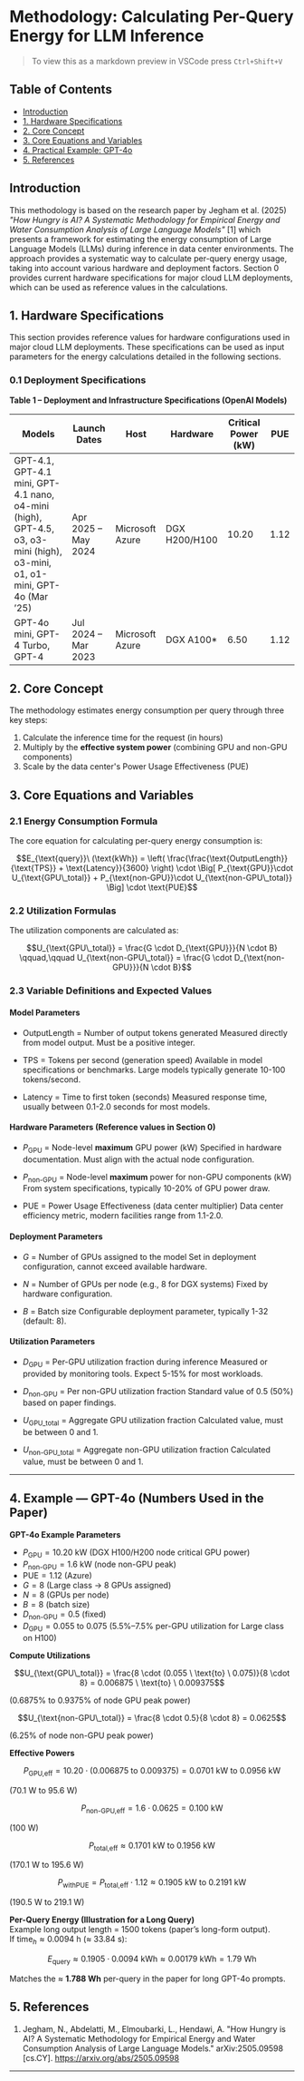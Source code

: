 # Methodology: Calculating Per-Query Energy for LLM Inference

> To view this as a markdown preview in VSCode press `Ctrl+Shift+V`

## Table of Contents

- [Introduction](#introduction)
- [1. Hardware Specifications](#hardware-specifications)
- [2. Core Concept](#core-concept)
- [3. Core Equations and Variables](#core-equations-and-variables)
- [4. Practical Example: GPT-4o](#practical-example-gpt-4o)
- [5. References](#references)

## Introduction

This methodology is based on the research paper by Jegham et al. (2025) _"How Hungry is AI? A Systematic Methodology for Empirical Energy and Water Consumption Analysis of Large Language Models"_ [1] which presents a framework for estimating the energy consumption of Large Language Models (LLMs) during inference in data center environments. The approach provides a systematic way to calculate per-query energy usage, taking into account various hardware and deployment factors. Section 0 provides current hardware specifications for major cloud LLM deployments, which can be used as reference values in the calculations.

## 1. Hardware Specifications

This section provides reference values for hardware configurations used in major cloud LLM deployments. These specifications can be used as input parameters for the energy calculations detailed in the following sections.

### 0.1 Deployment Specifications

**Table 1 – Deployment and Infrastructure Specifications (OpenAI Models)**

| Models                                                                                                                   | Launch Dates        | Host            | Hardware      | Critical Power (kW) | PUE  |
| ------------------------------------------------------------------------------------------------------------------------ | ------------------- | --------------- | ------------- | ------------------- | ---- |
| GPT-4.1, GPT-4.1 mini, GPT-4.1 nano, o4-mini (high), GPT-4.5, o3, o3-mini (high), o3-mini, o1, o1-mini, GPT-4o (Mar ’25) | Apr 2025 – May 2024 | Microsoft Azure | DGX H200/H100 | 10.20               | 1.12 |
| GPT-4o mini, GPT-4 Turbo, GPT-4                                                                                          | Jul 2024 – Mar 2023 | Microsoft Azure | DGX A100\*    | 6.50                | 1.12 |

## 2. Core Concept

The methodology estimates energy consumption per query through three key steps:

1. Calculate the inference time for the request (in hours)
2. Multiply by the **effective system power** (combining GPU and non-GPU components)
3. Scale by the data center's Power Usage Effectiveness (PUE)

## 3. Core Equations and Variables

### 2.1 Energy Consumption Formula

The core equation for calculating per-query energy consumption is:

```math
E_{\text{query}}\ (\text{kWh}) =
\left(
\frac{\frac{\text{OutputLength}}{\text{TPS}} + \text{Latency}}{3600}
\right)
\cdot
\Big[
P_{\text{GPU}}\cdot U_{\text{GPU\_total}}
+ P_{\text{non-GPU}}\cdot U_{\text{non-GPU\_total}}
\Big]
\cdot \text{PUE}
```

### 2.2 Utilization Formulas

The utilization components are calculated as:

```math
U_{\text{GPU\_total}} = \frac{G \cdot D_{\text{GPU}}}{N \cdot B}
\qquad,\qquad
U_{\text{non-GPU\_total}} = \frac{G \cdot D_{\text{non-GPU}}}{N \cdot B}
```

### 2.3 Variable Definitions and Expected Values

#### Model Parameters

- $\text{OutputLength}$ = Number of output tokens generated
  Measured directly from model output. Must be a positive integer.

- $\text{TPS}$ = Tokens per second (generation speed)
  Available in model specifications or benchmarks. Large models typically generate 10-100 tokens/second.

- $\text{Latency}$ = Time to first token (seconds)
  Measured response time, usually between 0.1-2.0 seconds for most models.

#### Hardware Parameters (Reference values in Section 0)

- $P_{\text{GPU}}$ = Node-level **maximum** GPU power (kW)
  Specified in hardware documentation. Must align with the actual node configuration.

- $P_{\text{non-GPU}}$ = Node-level **maximum** power for non-GPU components (kW)
  From system specifications, typically 10-20% of GPU power draw.

- $\text{PUE}$ = Power Usage Effectiveness (data center multiplier)
  Data center efficiency metric, modern facilities range from 1.1-2.0.

#### Deployment Parameters

- $G$ = Number of GPUs assigned to the model
  Set in deployment configuration, cannot exceed available hardware.

- $N$ = Number of GPUs per node (e.g., 8 for DGX systems)
  Fixed by hardware configuration.

- $B$ = Batch size
  Configurable deployment parameter, typically 1-32 (default: 8).

#### Utilization Parameters

- $D_{\text{GPU}}$ = Per-GPU utilization fraction during inference
  Measured or provided by monitoring tools. Expect 5-15% for most workloads.

- $D_{\text{non-GPU}}$ = Per non-GPU utilization fraction
  Standard value of 0.5 (50%) based on paper findings.

- $U_{\text{GPU\_total}}$ = Aggregate GPU utilization fraction
  Calculated value, must be between 0 and 1.

- $U_{\text{non-GPU\_total}}$ = Aggregate non-GPU utilization fraction
  Calculated value, must be between 0 and 1.

---

## 4. Example — GPT-4o (Numbers Used in the Paper)

**GPT-4o Example Parameters**

- $P_{\text{GPU}} = 10.20$ kW (DGX H100/H200 node critical GPU power)
- $P_{\text{non-GPU}} = 1.6$ kW (node non-GPU peak)
- $\text{PUE} = 1.12$ (Azure)
- $G = 8$ (Large class → 8 GPUs assigned)
- $N = 8$ (GPUs per node)
- $B = 8$ (batch size)
- $D_{\text{non-GPU}} = 0.5$ (fixed)
- $D_{\text{GPU}} = 0.055 \ \text{to} \ 0.075$ (5.5%–7.5% per-GPU utilization for Large class on H100)

**Compute Utilizations**

```math
U_{\text{GPU\_total}} = \frac{8 \cdot (0.055 \ \text{to} \ 0.075)}{8 \cdot 8}
= 0.006875 \ \text{to} \ 0.009375
```

(0.6875% to 0.9375% of node GPU peak power)

```math
U_{\text{non-GPU\_total}} = \frac{8 \cdot 0.5}{8 \cdot 8} = 0.0625
```

(6.25% of node non-GPU peak power)

**Effective Powers**

```math
P_{\text{GPU,eff}} = 10.20 \cdot (0.006875 \ \text{to} \ 0.009375) = 0.0701 \ \text{kW} \ \text{to} \ 0.0956 \ \text{kW}
```

(70.1 W to 95.6 W)

```math
P_{\text{non-GPU,eff}} = 1.6 \cdot 0.0625 = 0.100 \ \text{kW}
```

(100 W)

```math
P_{\text{total,eff}} \approx 0.1701 \ \text{kW} \ \text{to} \ 0.1956 \ \text{kW}
```

(170.1 W to 195.6 W)

```math
P_{\text{withPUE}} = P_{\text{total,eff}} \cdot 1.12 \approx 0.1905 \ \text{kW} \ \text{to} \ 0.2191 \ \text{kW}
```

(190.5 W to 219.1 W)

**Per-Query Energy (Illustration for a Long Query)**  
Example long output length = 1500 tokens (paper’s long-form output).  
If $\text{time}_h \approx 0.0094$ h (≈ 33.84 s):

```math
E_{\text{query}} \approx 0.1905 \cdot 0.0094 \ \text{kWh} \approx 0.00179 \ \text{kWh} = 1.79 \ \text{Wh}
```

Matches the ≈ **1.788 Wh** per-query in the paper for long GPT-4o prompts.

## 5. References

1. Jegham, N., Abdelatti, M., Elmoubarki, L., Hendawi, A. "How Hungry is AI? A Systematic Methodology for Empirical Energy and Water Consumption Analysis of Large Language Models." arXiv:2505.09598 [cs.CY]. https://arxiv.org/abs/2505.09598

---
